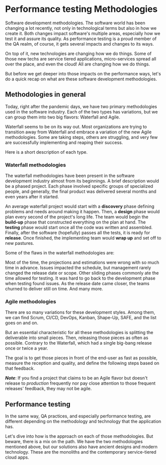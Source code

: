 # Performance testing Methodologies
Software development methodologies. The software world has been changing a lot recently, not only in technological terms but also in how we create it. Both changes impact software's multiple areas, especially how we test it and assure its quality. As performance testing is a proud member of the QA realm, of course, it gets several impacts and changes to its ways.

On top of it, new technologies are changing how we do things. Some of those new techs are service tiered applications, micro-services spread all over the place, and even the cloud! All are changing how we do things.

But before we get deeper into those impacts on the performance ways, let's do a quick recap on what are these software development methodologies.




## Methodologies in general

Today, right after the pandemic days, we have two primary methodologies used in the software industry. Each of the two types has variations, but we can group them into two big flavors: Waterfall and Agile.

Waterfall seems to be on its way out. Most organizations are trying to transition away from Waterfall and embrace a variation of the new Agile methodologies. Some are taking steps, others are struggling, and very few are successfully implementing and reaping their success.

Here is a short description of each type.

  

### Waterfall methodologies

The waterfall methodologies have been present in the software development industry almost from its beginnings. A brief description would be a phased project. Each phase involved specific groups of specialized people, and generally, the final product was delivered several months and even years after it started.

  

An average waterfall project would start with a **discovery** phase defining problems and needs around making it happen. Then, a **design** phase would plan every second of the project's long life. The team would begin the **build-up** phase that constructed everything on the plan at hand. The **testing** phase would start once all the code was written and assembled. Finally, after the software (hopefully) passes all the tests, it is ready for **release**. Once finished, the implementing team would **wrap up** and set off to new pastures.

  

Some of the flaws in the waterfall methodologies are: 

Most of the time, the projections and estimations were wrong with so much time in advance. Issues impacted the schedule, but management rarely changed the release date or scope. Other sliding phases commonly ate the time allowed for testing. It was hard to go back to the development phase when testing found issues. As the release date came closer, the teams churned to deliver still on time. And many more.

  

### Agile methodologies

There are so many variations for these development styles. Among them, we can find Scrum, CI/CD, DevOps, Kanban, Shape-Up, SAFE, and the list goes on and on. 

But an essential characteristic for all these methodologies is splitting the deliverable into small pieces. Then, releasing those pieces as often as possible. Contrary to the Waterfall, which had a single big-bang release once or twice a year.

The goal is to get those pieces in front of the end-user as fast as possible, measure the reception and quality, and define the following steps based on that feedback.

  

**_Note_**: If you find a project that claims to be an Agile flavor but doesn't release to _production_ frequently nor pay close attention to those frequent releases' feedback, they may not be agile.

  
  

## Performance testing

In the same way, QA practices, and especially performance testing, are different depending on the methodology and technology that the application has.

Let's dive into how is the approach on each of those methodologies. But beware, there is a mix on the path. We have the two methodologies mentioned above, but our solutions also have ancient designs and modern technology. These are the monoliths and the contemporary service-tiered cloud apps.